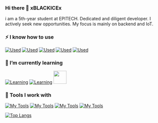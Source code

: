 ### Hi there 👋 xBLACKICEx
i am a 5th-year student at EPITECH. Dedicated and diligent developer. I actively seek new opportunities. My focus is mainly on backend and IoT.
 
### ⚡ I know how to use
[![Used](https://skillicons.dev/icons?i=flutter)](https://flutter.dev/)
[![Used](https://skillicons.dev/icons?i=c)](https://en.wikipedia.org/wiki/C_(programming_language))
[![Used](https://skillicons.dev/icons?i=cpp)](https://en.wikipedia.org/wiki/C%2B%2B)
[![Used](https://skillicons.dev/icons?i=python)](https://www.python.org/)
[![Used](https://skillicons.dev/icons?i=docker)](https://www.docker.com/)

### 💾 I’m currently learning   
[![Learning](https://skillicons.dev/icons?i=rust)](https://www.rust-lang.org)
[![Learning](https://skillicons.dev/icons?i=nix)](https://nixos.org/)
[<img height="42" width="42" src="https://cdn.simpleicons.org/espressif"/>](https://www.espressif.com/en/products/socs/esp32)
<!-- [<img height="52" width="52" src="https://cdn.simpleicons.org/stmicroelectronics"/>](https://en.wikipedia.org/wiki/STM32) -->

### 🔧 Tools I work with   
[![My Tools](https://skillicons.dev/icons?i=vscode)](https://code.visualstudio.com/)
[![My Tools](https://skillicons.dev/icons?i=idea)](https://www.jetbrains.com/idea/)
[![My Tools](https://skillicons.dev/icons?i=linux)](https://en.wikipedia.org/wiki/Linux)
[![My Tools](https://skillicons.dev/icons?i=arduino)](https://fr.wikipedia.org/wiki/Arduino)

[![Top Langs](https://github-readme-stats.vercel.app/api/top-langs/?username=xBLACKICEx&layout=compact&theme=transparent)](https://github.com/anuraghazra/github-readme-stats)
